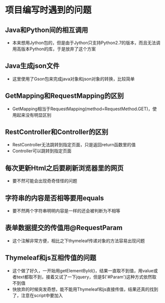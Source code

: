 # 项目编写时遇到的问题
## Java和Python间的相互调用
* 本来想用Jython包的，但是由于Jython只支持Python2.7的版本，而且无法调用高版本Python的库，于是放弃了这个方案
## Java生成json文件
* 这里使用了Gson包来完成java对象和json对象的转换，比较简单
## GetMapping和RequestMapping的区别
* GetMapping相当于RequestMapping(method=RequestMethod.GET)，使用起来没有明显区别
## RestController和Controller的区别
* RestController无法跳转到指定页面，只是返回return函数里的值
* Controller可以跳转到指定页面
## 每次更新Html之后要刷新浏览器里的网页
* 要不然可能会出现奇奇怪怪的问题
## 字符串的内容是否相等要用equals
* 要不然两个字符串明明内容是一样的还会被判断为不相等
## 表单数据提交的传值用@RequestParam
* 这个注解非常方便，相比之下thymeleaf传递对象的方法容易出现问题
## Thymeleaf和js互相传值的问题
* 这个做了好久，一开始用getElementById()，结果一直取不到值，用value或者text都取不到，接着又试了一下jquery，但是$('#Param')这种方式依然取不到值
* 快放弃的时候突发奇想，能不能用Thymeleaf和js直接传值，结果还真的找到了，注意在script中要加入<script th:inline="javascript">
* 想做这个的原因是有些功能假如用后端实现的话网页不够完美，比如说，假如使用次数用完了，页面可以给出提示信息，也可以直接跳转到错误页面，提示错误信息。
我一开始想到的是通过后端来实现，但是后来觉得这样不好，然后现学了一点javascript，还顺便做了回车提交表格的动作，但是因为取不到值的问题卡了好久啊。
##  Pom.xml的配置里面插件的版本要一致
* 要不然JpaRepository会出现无法保存数据的情况
# 项目不足的地方
* 每次计算答案时，都要重新运行一次Python脚本，时间较长，没有找到一个合适的将Python模型存入内存中的方法